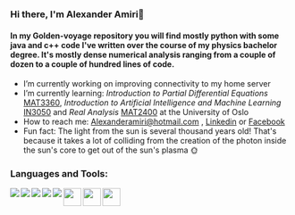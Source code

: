 ### Hi there, I'm Alexander Amiri👋

#### In my Golden-voyage repository you will find mostly python with some java and c++ code I've written over the course of my physics bachelor degree. It's mostly dense numerical analysis ranging from a couple of dozen to a couple of hundred lines of code.

-  I’m currently working on improving connectivity to my home server
- I’m currently learning: *Introduction to Partial Differential Equations* [MAT3360], *Introduction to Artificial Intelligence and Machine Learning* [IN3050] and *Real Analysis* [MAT2400] at the University of Oslo 
-  How to reach me: Alexanderamiri@hotmail.com , [Linkedin] or [Facebook]
-  Fun fact: The light from the sun is several thousand years old! That's because it takes a lot of colliding from the creation of the photon inside the sun's core to get out of the sun's plasma :sun_with_face:


### Languages and Tools:

<img align="left" src="https://img.shields.io/badge/python%20-%2314354C.svg?&style=for-the-badge&logo=python&logoColor=white"/>
<img align="left" src="https://img.shields.io/badge/java-%23ED8B00.svg?&style=for-the-badge&logo=java&logoColor=white"/>
<img align="left" src="https://img.shields.io/badge/c++%20-%2300599C.svg?&style=for-the-badge&logo=c%2B%2B&ogoColor=white"/>
<img align="left" src="https://img.shields.io/badge/c%23%20-%23239120.svg?&style=for-the-badge&logo=c-sharp&logoColor=white"/>
<img align="left" src="https://img.shields.io/badge/github%20-%23121011.svg?&style=for-the-badge&logo=github&logoColor=white"/>
<img align="left" height="32" width="32" src="https://raw.githubusercontent.com/simple-icons/simple-icons/develop/icons/pycharm.svg" />
<img align="left" height="32" width="32" src="https://raw.githubusercontent.com/simple-icons/simple-icons/develop/icons/intellijidea.svg" />
<img align="left" height="32" width="32" src="https://simpleicons.org/icons/visualstudio.svg" />&nbsp;


<br>
<br>
<br>
<br>

[Linkedin]: https://www.linkedin.com/in/alexander-amiri-43256619b/
[Facebook]: https://www.facebook.com/DagAlexander
[MAT2400]: https://www.uio.no/studier/emner/matnat/math/MAT2400/index-eng.html
[IN3050]: https://www.uio.no/studier/emner/matnat/ifi/IN3050/index-eng.html
[MAT3360]: https://www.uio.no/studier/emner/matnat/math/MAT3360/index-eng.html
